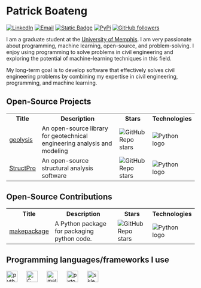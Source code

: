 [geolysis_github_url]: https://github.com/patrickboateng/geolysis
[geolysis_pypi_url]: https://pypi.org/project/geolysis
[geolysis_commits_url]: https://github.com/patrickboateng/geolysis/commits
[linkedin_url]: https://www.linkedin.com/in/patrickboateng/
[academic_cv_url]: https://drive.google.com/file/d/1wxIrrbj7z_JD2DBV2hWMwHUNQZv9EtXf/view?usp=sharing

# Patrick Boateng

[![LinkedIn](https://img.shields.io/badge/-Linkedin-blue?style=for-the-badge&logo=linkedin)][linkedin_url]
[![Email](https://img.shields.io/badge/-Email-red?style=for-the-badge&logo=gmail&logoColor=white)](mailto:boatengpato.pb@gmail.com)
[![Static Badge](https://img.shields.io/badge/PDF-CV-red?logo=adobe&style=for-the-badge)][academic_cv_url]
[![PyPi](https://img.shields.io/badge/PyPi-Pato546-blue?style=for-the-badge&logo=pypi)](https://pypi.org/user/Pato546/)
[![GitHub followers](https://img.shields.io/github/followers/patrickboateng?label=Followers&style=for-the-badge&logo=github)](https://github.com/patrickboateng)

<!-- Links -->

I am a graduate student at the [University of Memphis](https://www.memphis.edu).
I am very passionate about programming, machine learning, open-source, and
problem-solving. I enjoy using programming to solve problems in civil
engineering and exploring the potential of machine-learning techniques in this
field.

My long-term goal is to develop software that effectively solves civil
engineering problems by combining my expertise in civil engineering,
programming, and machine learning.

## Open-Source Projects

<table>
  <tr>
    <th>Title</th>
    <th>Description</th>
    <th>Stars</th>
    <th>Technologies</th>
  </tr>

  <tr>
    <td><a href="https://github.com/patrickboateng/geolysis">geolysis</a></td>
    <td>
    An open-source library for geotechnical engineering analysis and modeling
    </td>
    <td>
    <img alt="GitHub Repo stars" 
    src="https://img.shields.io/github/stars/patrickboateng/geolysis">
    </td>
    <td>
    <img alt="Python logo" 
    src="https://img.shields.io/badge/Python-black?style=flat-square&logo=python">
    </img>
    </td>
  </tr>
  <tr>
    <td><a href="https://github.com/patrickboateng/StructPro/">StructPro</a></td>
    <td>An open-source structural analysis software</td>
    <td>
    <img alt="GitHub Repo stars" 
    src="https://img.shields.io/github/stars/patrickboateng/StructPro">
    </td>
    <td>
    <img alt="Python logo" 
    src="https://img.shields.io/badge/Python-black?style=flat-square&logo=python">
    </img>
    </td>
  </tr>
</table>

## Open-Source Contributions

<table>
  <tr>
    <th>Title</th>
    <th>Description</th>
    <th>Stars</th>
    <th>Technologies</th>
  </tr>

  <tr>
    <td><a href=https://github.com/nyggus/makepackage>makepackage</a></td>
    <td>
    A Python package for packaging python code.
    </td>
    <td>
    <img alt="GitHub Repo stars" 
    src="https://img.shields.io/github/stars/nyggus/makepackage">
    </td>
    <td>
    <img alt="Python logo" 
    src="https://img.shields.io/badge/Python-black?style=flat-square&logo=python">
    </img>
    </td>
  </tr>
</table>

<!-- - [**geolysis**][geolysis_github_url]: An open-source software for geotechnical
  engineering analysis and modeling.

  [![PyPI](https://img.shields.io/pypi/v/geolysis?logo=pypi&style=flat)][geolysis_pypi_url]
  [![GitHub last commit](https://img.shields.io/github/last-commit/patrickboateng/geolysis?logo=github&style=flat)][geolysis_commits_url]
  [![PyPI - Downloads](https://img.shields.io/pypi/dm/geolysis?logo=pypi&style=flat)](https://pypistats.org/packages/geolysis)
  ![repo size](https://img.shields.io/github/repo-size/patrickboateng/geolysis?logo=github&style=flat)

- [**StructPro**](https://github.com/patrickboateng/StructPro/): An open-source
  structural analysis software. -->

## Programming languages/frameworks I use

<p align="left">
<img style="margin-right:20px;" alt="python" width=30 height=30 
src="https://cdn.jsdelivr.net/gh/devicons/devicon/icons/python/python-original.svg"/>
<img style="margin-right:20px" alt="C" width=30 height=30 
src="https://cdn.jsdelivr.net/gh/devicons/devicon/icons/c/c-original.svg"/>
<img style="margin-right:20px" alt="matlab" width=30 height=30 
src="https://cdn.jsdelivr.net/gh/devicons/devicon@latest/icons/matlab/matlab-original.svg" />
<img style="margin-right:20px" alt="pytorch" width=30 height=30 
src="https://cdn.jsdelivr.net/gh/devicons/devicon/icons/pytorch/pytorch-original.svg"/>
<img style="margin-right:20px" alt="sklearn" width=30 height=30  
src="https://upload.wikimedia.org/wikipedia/commons/0/05/Scikit_learn_logo_small.svg"/>
</p>
